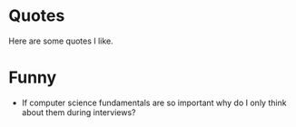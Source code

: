 # Quotes

Here are some quotes I like. 


# Funny

- If computer science fundamentals are so important why do I only think about them during interviews?